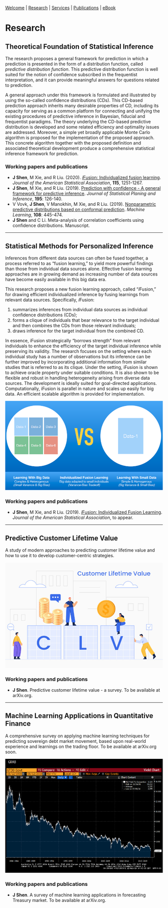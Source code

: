 [Welcome](/index) | [Research](/research) | [Services](/services) | [Publications](https://scholar.google.com/citations?user=itO_fw8AAAAJ&hl=en) | [eBook]()

# Research

## Theoretical Foundation of Statistical Inference

The research proposes a general framework for prediction in which a prediction is presented in the form of a distribution function, called *predictive distribution function*. This predictive distribution function is well suited for the notion of confidence subscribed in the frequentist interpretation, and it can provide meaningful answers for questions related to prediction. 

A general approach under this framework is formulated and illustrated by using the so-called confidence distributions (CDs). This CD-based prediction approach inherits many desirable properties of CD, including its capacity for serving as a common platform for connecting and unifying the existing procedures of predictive inference in Bayesian, fiducial and frequentist paradigms. The theory underlying the CD-based predictive distribution is developed and some related efficiency and optimality issues are addressed. Moreover, a simple yet broadly applicable Monte Carlo algorithm is proposed for the implementation of the proposed approach. This concrete algorithm together with the proposed definition and associated theoretical development produce a comprehensive statistical inference framework for prediction. 

### Working papers and publications
- **J Shen**, M Xie, and R Liu. (2020). [*i*Fusion: Individualized fusion learning](https://amstat.tandfonline.com/doi/abs/10.1080/01621459.2019.1672557#.XciGbJJKg6U). *Journal of the American Statistical Association*, **115**, 1251-1267.
- **J Shen**, M Xie, and R Liu. (2019). [Prediction with confidence - A general framework for predictive inference](https://www.sciencedirect.com/science/article/abs/pii/S0378375817301696). *Journal of Statistical Planing and Inference*, **195**: 126-140.
- V Vovk, **J Shen**, V Manokhin, M Xie, and R Liu. (2019). [Nonparametric predictive distributions based on conformal prediction](https://link.springer.com/article/10.1007/s10994-018-5755-8). *Machine Learning*, **108**: 445-474. 
- **J Shen** and C Li. Meta-analysis of correlation coefficients using confidence distributions. Manuscript.

---

## Statistical Methods for Personalized Inference

Inferences from different data sources can often be fused together, a process referred to as “fusion learning,” to yield more powerful findings than those from individual data sources alone. Effective fusion learning approaches are in growing demand as increasing number of data sources have become easily available in this big data era. 

This research proposes a new fusion learning approach, called “*i*Fusion,” for drawing efficient individualized inference by fusing learnings from relevant data sources. Specifically, *i*Fusion:	

1. summarizes inferences from individual data sources as individual confidence distributions (CDs); 
2. forms a clique of individuals that bear relevance to the target individual and then combines the CDs from those relevant individuals; 
3. draws inference for the target individual from the combined CD. 

In essence, iFusion strategically “borrows strength” from relevant individuals to enhance the efficiency of the target individual inference while preserving its validity. The research focuses on the setting where each individual study has a number of observations but its inference can be further improved by incorporating additional information from similar studies that is referred to as its clique. Under the setting, iFusion is shown to achieve oracle property under suitable conditions. It is also shown to be flexible and robust in handling heterogeneity arising from diverse data sources. The development is ideally suited for goal-directed applications. Computationally, iFusion is parallel in nature and scales up easily for big data. An efficient scalable algorithm is provided for implementation. 

<img src="images/idea.png?raw=true" width="600"/>

### Working papers and publications
- **J Shen**, M Xie, and R Liu. (2019). [*i*Fusion: Individualized Fusion Learning](https://amstat.tandfonline.com/doi/abs/10.1080/01621459.2019.1672557#.XciGbJJKg6U). *Journal of the American Statistical Association*, to appear.

---

## Predictive Customer Lifetime Value
A study of modern approaches to predicting customer lifetime value and how to use it to develop customer-centric strategies. 

<img src="images/clv.jpeg?raw=true" width="600"/>

### Working papers and publications
- **J Shen**. Predictive customer lifetime value - a survey. To be available at arXiv.org.


---

## Machine Learning Applications in Quantitative Finance

A comprehensive survey on applying machine learning techniques for predicting sovereign debt market movement, based upon real-world experience and learnings on the trading floor. To be available at arXiv.org soon.

<img src="images/tsy.gif?raw=true" width="600"/>

### Working papers and publications
- **J Shen**. A survey of machine learning applications in forecasting Treasury market. To be available at arXiv.org.

<!---

### Manuscripts

- **J Shen** and C Li. Meta-analysis of correlation coefficients using confidence distributions. 
- **J Shen** and M Xie. Discrepant posterior phenomenon: what can we learn from it?
- T Yan, **J Shen**, and Y Yang. Fast algorithm for grouping genotype combinations with application to multiple-locus association analyses.
- **J Shen**, and J Shi. Forecasting soccer game results using ordinal logistic regression models and a gambling strategy.
-->
